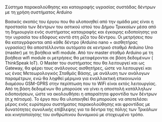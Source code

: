 Σύστημα παρακαλούθησης και καταγραφής υγρασίας συστάδας δέντρων με τη χρήση συστήματος Arduino

Βασικός σκοπός του έργου που θα υλοποιηθεί από την ομάδα μας είναι η προστασία των δέντρων του αστικού ιστού του Δήμου Τρικκαίων μέσα από τη δημιουργία ενός συστήματος  καταγραφής και έγκαιρης ειδοποίησης για την υγρασία του εδάφους κοντά στη ρίζα του δέντρου. Οι μετρήσεις που θα καταγράφονται από κάθε δέντρο (Arduino nano + αισθητήρας υγρασίας)  θα αποστέλλονται αυτόματα σε κεντρικό σταθμό Arduino Uno (master) με τη βοήθεια wifi module. Από τον master σταθμό Arduino με τη βοήθεια wifi module οι μετρήσεις θα μεταφέρονται σε βάση δεδομένων ( ThinkSpeak IoT). Ο Master του συστήματος που θα λειτουργεί και ως Gateway, θα φέρει τους ανάλογους αισθητήρες, ώστε να λειτουργεί και ως ένας Μετεωρολογικός Σταθμός Βάσης, με ανάλυση των ανάλογων παραμέτρων, ενώ θα ληφθεί μέριμνα για εναλλακτική επικοινωνία διαμέσου GSM-GPRS στην περίπτωση που το WiFi είναι εκτός λειτουργίας. Από τη  βάση δεδομένων θα μπορούσε να γίνει η αποστολή κατάλληλων ειδοποιήσεων, ώστε να ακολουθήσει η απαραίτητα φροντίδα των δέντρων (π.χ πότισμα). 
Το έργο που θα υλοποιηθεί θα μπορούσε να αποτελέσει μέρος ενός ευρύτερου συστήματος παρακολούθησης και φροντίδας με δυνατότητες συνολικής επίβλεψης για τα δέντρα της πόλης των Τρικάλων και κινητοποίησης  του ανθρώπινου δυναμικού με στοχευμένο τρόπο.
